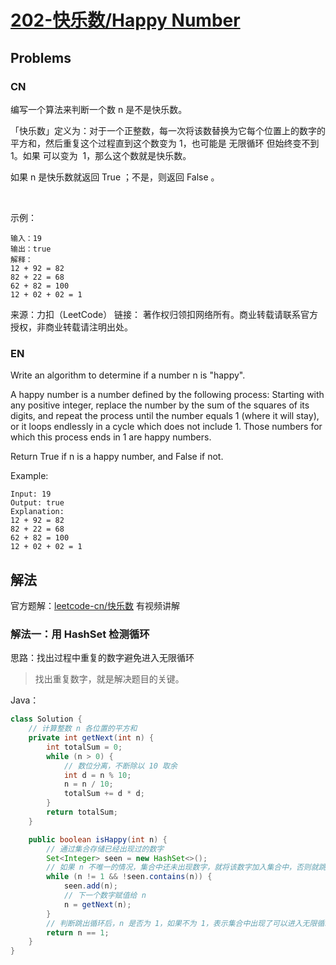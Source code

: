 # [202-快乐数/Happy Number](https://leetcode-cn.com/problems/happy-number)

## Problems

### CN

编写一个算法来判断一个数 n 是不是快乐数。

「快乐数」定义为：对于一个正整数，每一次将该数替换为它每个位置上的数字的平方和，然后重复这个过程直到这个数变为 1，也可能是 无限循环 但始终变不到 1。如果 可以变为  1，那么这个数就是快乐数。

如果 n 是快乐数就返回 True ；不是，则返回 False 。

 

示例：
```
输入：19
输出：true
解释：
12 + 92 = 82
82 + 22 = 68
62 + 82 = 100
12 + 02 + 02 = 1
```
来源：力扣（LeetCode）
链接：
著作权归领扣网络所有。商业转载请联系官方授权，非商业转载请注明出处。

### EN

Write an algorithm to determine if a number n is "happy".

A happy number is a number defined by the following process: Starting with any positive integer, replace the number by the sum of the squares of its digits, and repeat the process until the number equals 1 (where it will stay), or it loops endlessly in a cycle which does not include 1. Those numbers for which this process ends in 1 are happy numbers.

Return True if n is a happy number, and False if not.

Example: 
```
Input: 19
Output: true
Explanation: 
12 + 92 = 82
82 + 22 = 68
62 + 82 = 100
12 + 02 + 02 = 1
```

## 解法

官方题解：[leetcode-cn/快乐数](https://leetcode-cn.com/problems/happy-number/solution/kuai-le-shu-by-leetcode-solution/) 有视频讲解

### 解法一：用 HashSet 检测循环

思路：找出过程中重复的数字避免进入无限循环

> 找出重复数字，就是解决题目的关键。

Java：

```java
class Solution {
    // 计算整数 n 各位置的平方和
    private int getNext(int n) {
        int totalSum = 0;
        while (n > 0) {
            // 数位分离，不断除以 10 取余
            int d = n % 10;
            n = n / 10;
            totalSum += d * d;
        }
        return totalSum;
    }

    public boolean isHappy(int n) {
        // 通过集合存储已经出现过的数字
        Set<Integer> seen = new HashSet<>();
        // 如果 n 不唯一的情况，集合中还未出现数字，就将该数字加入集合中，否则就跳出循环
        while (n != 1 && !seen.contains(n)) {
            seen.add(n);
            // 下一个数字赋值给 n
            n = getNext(n);
        }
        // 判断跳出循环后，n 是否为 1，如果不为 1，表示集合中出现了可以进入无限循环的数字
        return n == 1;
    }
}
```